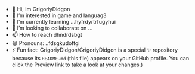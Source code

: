 - 👋 Hi, Im GrigoriyDidgon
- 👀 I’m interested in game and languag3
- 🌱 I’m currently learning ...hyfrdyrtrfugyhui
- 💞️ I’m looking to collaborate on ...
- 📫 How to reach dhndrdsbgt
- 😄 Pronouns: ..fdsgkudoftgi
- ⚡ Fun fact:
GrigoriyDidgon/GrigoriyDidgon is a special ✨ repository because its `README.md` (this file) appears on your GitHub profile.
You can click the Preview link to take a look at your changes.)
